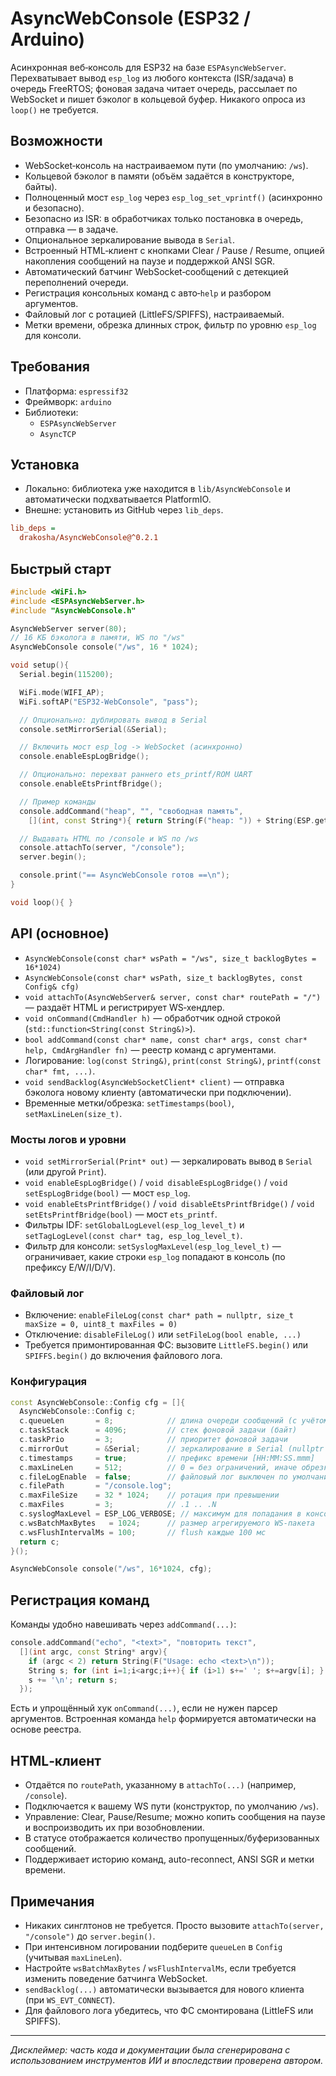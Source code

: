 # AsyncWebConsole (ESP32 / Arduino)

Асинхронная веб‑консоль для ESP32 на базе `ESPAsyncWebServer`. Перехватывает вывод `esp_log` из любого контекста (ISR/задача) в очередь FreeRTOS; фоновая задача читает очередь, рассылает по WebSocket и пишет бэколог в кольцевой буфер. Никакого опроса из `loop()` не требуется.

## Возможности
- WebSocket‑консоль на настраиваемом пути (по умолчанию: `/ws`).
- Кольцевой бэколог в памяти (объём задаётся в конструкторе, байты).
- Полноценный мост `esp_log` через `esp_log_set_vprintf()` (асинхронно и безопасно).
- Безопасно из ISR: в обработчиках только постановка в очередь, отправка — в задаче.
- Опциональное зеркалирование вывода в `Serial`.
- Встроенный HTML‑клиент с кнопками Clear / Pause / Resume, опцией накопления сообщений на паузе и поддержкой ANSI SGR.
- Автоматический батчинг WebSocket‑сообщений с детекцией переполнений очереди.
- Регистрация консольных команд с авто‑`help` и разбором аргументов.
- Файловый лог с ротацией (LittleFS/SPIFFS), настраиваемый.
- Метки времени, обрезка длинных строк, фильтр по уровню `esp_log` для консоли.

## Требования
- Платформа: `espressif32`
- Фреймворк: `arduino`
- Библиотеки:
  - `ESPAsyncWebServer`
  - `AsyncTCP`

## Установка
- Локально: библиотека уже находится в `lib/AsyncWebConsole` и автоматически подхватывается PlatformIO.
- Внешне: установить из GitHub через `lib_deps`.

```ini
lib_deps =
  drakosha/AsyncWebConsole@^0.2.1
```

## Быстрый старт
```cpp
#include <WiFi.h>
#include <ESPAsyncWebServer.h>
#include "AsyncWebConsole.h"

AsyncWebServer server(80);
// 16 КБ бэколога в памяти, WS по "/ws"
AsyncWebConsole console("/ws", 16 * 1024);

void setup(){
  Serial.begin(115200);

  WiFi.mode(WIFI_AP);
  WiFi.softAP("ESP32-WebConsole", "pass");

  // Опционально: дублировать вывод в Serial
  console.setMirrorSerial(&Serial);

  // Включить мост esp_log -> WebSocket (асинхронно)
  console.enableEspLogBridge();

  // Опционально: перехват раннего ets_printf/ROM UART
  console.enableEtsPrintfBridge();

  // Пример команды
  console.addCommand("heap", "", "свободная память",
    [](int, const String*){ return String(F("heap: ")) + String(ESP.getFreeHeap()) + F("\n"); });

  // Выдавать HTML по /console и WS по /ws
  console.attachTo(server, "/console");
  server.begin();

  console.print("== AsyncWebConsole готов ==\n");
}

void loop(){ }
```

## API (основное)
- `AsyncWebConsole(const char* wsPath = "/ws", size_t backlogBytes = 16*1024)`
- `AsyncWebConsole(const char* wsPath, size_t backlogBytes, const Config& cfg)`
- `void attachTo(AsyncWebServer& server, const char* routePath = "/")` — раздаёт HTML и регистрирует WS‑хендлер.
- `void onCommand(CmdHandler h)` — обработчик одной строкой (`std::function<String(const String&)>`).
- `bool addCommand(const char* name, const char* args, const char* help, CmdArgHandler fn)` — реестр команд c аргументами.
- Логирование: `log(const String&)`, `print(const String&)`, `printf(const char* fmt, ...)`.
- `void sendBacklog(AsyncWebSocketClient* client)` — отправка бэколога новому клиенту (автоматически при подключении).
- Временные метки/обрезка: `setTimestamps(bool)`, `setMaxLineLen(size_t)`.

### Мосты логов и уровни
- `void setMirrorSerial(Print* out)` — зеркалировать вывод в `Serial` (или другой `Print`).
- `void enableEspLogBridge()` / `void disableEspLogBridge()` / `void setEspLogBridge(bool)` — мост `esp_log`.
- `void enableEtsPrintfBridge()` / `void disableEtsPrintfBridge()` / `void setEtsPrintfBridge(bool)` — мост `ets_printf`.
- Фильтры IDF: `setGlobalLogLevel(esp_log_level_t)` и `setTagLogLevel(const char* tag, esp_log_level_t)`.
- Фильтр для консоли: `setSyslogMaxLevel(esp_log_level_t)` — ограничивает, какие строки `esp_log` попадают в консоль (по префиксу E/W/I/D/V).

### Файловый лог
- Включение: `enableFileLog(const char* path = nullptr, size_t maxSize = 0, uint8_t maxFiles = 0)`
- Отключение: `disableFileLog()` или `setFileLog(bool enable, ...)`
- Требуется примонтированная ФС: вызовите `LittleFS.begin()` или `SPIFFS.begin()` до включения файлового лога.

### Конфигурация
```cpp
const AsyncWebConsole::Config cfg = []{
  AsyncWebConsole::Config c;
  c.queueLen       = 8;            // длина очереди сообщений (с учётом maxLineLen)
  c.taskStack      = 4096;         // стек фоновой задачи (байт)
  c.taskPrio       = 3;            // приоритет фоновой задачи
  c.mirrorOut      = &Serial;      // зеркалирование в Serial (nullptr = выкл.)
  c.timestamps     = true;         // префикс времени [HH:MM:SS.mmm]
  c.maxLineLen     = 512;          // 0 = без ограничений, иначе обрезка
  c.fileLogEnable  = false;        // файловый лог выключен по умолчанию
  c.filePath       = "/console.log";
  c.maxFileSize    = 32 * 1024;    // ротация при превышении
  c.maxFiles       = 3;            // .1 .. .N
  c.syslogMaxLevel = ESP_LOG_VERBOSE; // максимум для попадания в консоль
  c.wsBatchMaxBytes   = 1024;      // размер агрегируемого WS-пакета
  c.wsFlushIntervalMs = 100;       // flush каждые 100 мс
  return c;
}();

AsyncWebConsole console("/ws", 16*1024, cfg);
```

## Регистрация команд
Команды удобно навешивать через `addCommand(...)`:
```cpp
console.addCommand("echo", "<text>", "повторить текст",
  [](int argc, const String* argv){
    if (argc < 2) return String(F("Usage: echo <text>\n"));
    String s; for (int i=1;i<argc;i++){ if (i>1) s+=' '; s+=argv[i]; }
    s += '\n'; return s;
  });
```
Есть и упрощённый хук `onCommand(...)`, если не нужен парсер аргументов. Встроенная команда `help` формируется автоматически на основе реестра.

## HTML‑клиент
- Отдаётся по `routePath`, указанному в `attachTo(...)` (например, `/console`).
- Подключается к вашему WS пути (конструктор, по умолчанию `/ws`).
- Управление: Clear, Pause/Resume; можно копить сообщения на паузе и воспроизводить их при возобновлении.
- В статусе отображается количество пропущенных/буферизованных сообщений.
- Поддерживает историю команд, auto-reconnect, ANSI SGR и метки времени.

## Примечания
- Никаких синглтонов не требуется. Просто вызовите `attachTo(server, "/console")` до `server.begin()`.
- При интенсивном логировании подберите `queueLen` в `Config` (учитывая `maxLineLen`).
- Настройте `wsBatchMaxBytes` / `wsFlushIntervalMs`, если требуется изменить поведение батчинга WebSocket.
- `sendBacklog(...)` автоматически вызывается для нового клиента (при `WS_EVT_CONNECT`).
- Для файлового лога убедитесь, что ФС смонтирована (LittleFS или SPIFFS).

---

_Дисклеймер: часть кода и документации была сгенерирована с использованием инструментов ИИ и впоследствии проверена автором._
